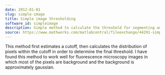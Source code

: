 ```yaml
---
date: 2012-01-01
slug: simple-image
title: Simple image thresholding
software_id: simpleimage
description: Simple method to calculate the threshold for segmenting an image
source: https://www.mathworks.com/matlabcentral/fileexchange/44291-simple-image-thresholding
---
```


This method first estimates a cutoff, then calculates the distribution of pixels within the cutoff in order to determine the final threshold. I have found this method to work well for fluorescence microscopy images in which most of the pixels are background and the background is approximately gaussian.
